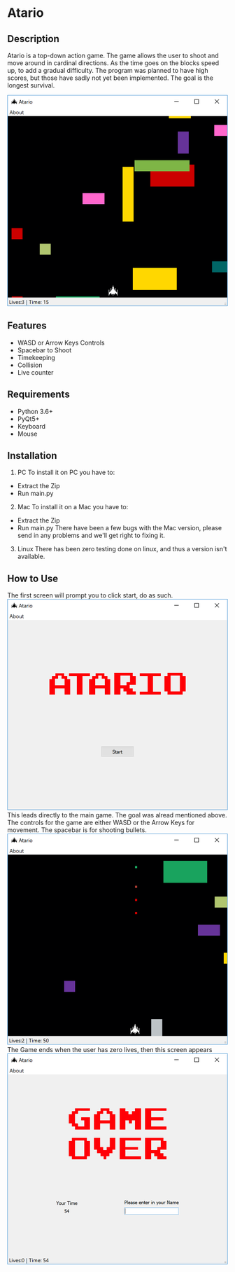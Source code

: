 # Atario

## Description
Atario is a top-down action game. The game allows the user to shoot and move around in cardinal directions. As the time goes on the blocks speed up, to add a gradual difficulty. The program was planned to have high scores, but those have sadly not yet been implemented. The goal is the longest survival.

![Base Example](src/images/Gameplay.PNG)

## Features
* WASD or Arrow Keys Controls
* Spacebar to Shoot
* Timekeeping
* Collision
* Live counter

## Requirements
* Python 3.6+
* PyQt5+
* Keyboard
* Mouse

## Installation
1. PC
  To install it on PC you have to:
  * Extract the Zip
  * Run main.py
2. Mac
  To install it on a Mac you have to:
  * Extract the Zip
  * Run main.py
  There have been a few bugs with the Mac version, please send in any problems and we'll get right to fixing it. 
3. Linux
  There has been zero testing done on linux, and thus a version isn't available. 

## How to Use

The first screen will prompt you to click start, do as such.
![Start Screen](src/images/Start.PNG)
This leads directly to the main game. The goal was alread mentioned above. The controls for the game are either WASD or the Arrow Keys for movement. The spacebar is for shooting bullets. 
![Bullets](src/images/Bullets.PNG)
The Game ends when the user has zero lives, then this screen appears
![Game Over](src/images/GO.PNG)
